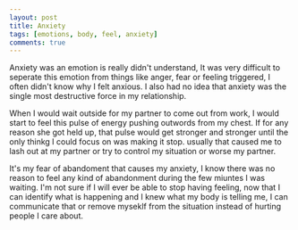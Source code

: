 ```yaml
---
layout: post
title: Anxiety
tags: [emotions, body, feel, anxiety]
comments: true
---
```

Anxiety was an emotion is really didn't understand, It was very difficult to seperate this emotion from things like anger, fear or feeling triggered, I often didn't know why I felt anxious. I also  had no idea that anxiety was the single most destructive force in my relationship.   
   
When I would wait outside for my partner to come out from work, I would start to feel this pulse of energy pushing outwords from my chest. If for any reason she got held up, that pulse would get stronger and stronger until the only thinkg I could focus on was making it stop. usually that caused me to lash out at my partner or try to control my situation or worse my partner.   
   
It's my fear of abandoment that causes my anxiety, I know there was no reason to feel any kind of abandonment during the few miuntes I was waiting. I'm not sure if I will ever be able to stop having feeling, now that I can identify what is happening and I knew what my body is telling me, I can communicate that or remove myseklf from the situation instead of hurting people I care about.